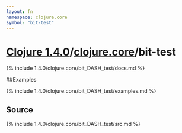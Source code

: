 ```yaml
---
layout: fn
namespace: clojure.core
symbol: "bit-test"
---
```


# [Clojure 1.4.0](../../)/[clojure.core](../)/bit-test

{% include 1.4.0/clojure.core/bit_DASH_test/docs.md %}

##Examples

{% include 1.4.0/clojure.core/bit_DASH_test/examples.md %}
## Source
{% include 1.4.0/clojure.core/bit_DASH_test/src.md %}

